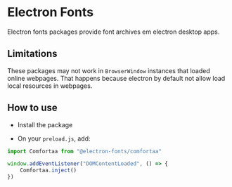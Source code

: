 # Electron Fonts

Electron fonts packages provide font archives em electron desktop apps.

## Limitations

These packages may not work in `BrowserWindow` instances that loaded online webpages. That happens because electron by default not allow load local resources in webpages.

## How to use

* Install the package

* On your `preload.js`, add:

```ts
import Comfortaa from "@electron-fonts/comfortaa"

window.addEventListener("DOMContentLoaded", () => {
    Comfortaa.inject()
})
```